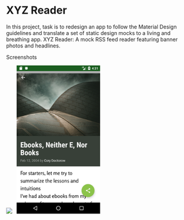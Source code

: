 # XYZ Reader

In this project, task is to redesign an app to follow the Material Design guidelines and translate a set of static design mocks to a living and breathing app.
XYZ Reader: A mock RSS feed reader featuring banner photos and headlines.

Screenshots

<image src="Screenshot_1513854055.png" height="400px"/> &nbsp;&nbsp;<img src="Screenshot_1513854098.png" height="400px"/>
 
